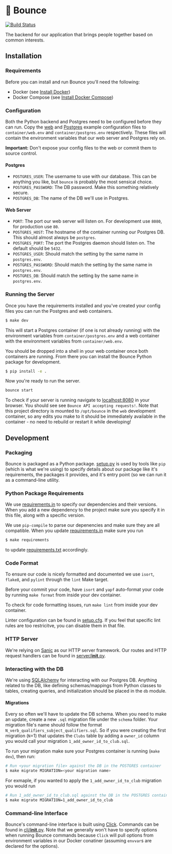 # :basketball: Bounce

[![Build Status](https://travis-ci.org/ubclaunchpad/bounce.svg?branch=master)](https://travis-ci.org/ubclaunchpad/bounce)

The backend for our application that brings people together based on common interests.

## Installation

### Requirements

Before you can install and run Bounce you'll need the following:

* Docker (see [Install Docker](https://docs.docker.com/install/))
* Docker Compose (see [Install Docker Compose](https://docs.docker.com/compose/install/))

### Configuration

Both the Python backend and Postgres need to be configured before they can run. Copy the [web](container/web.env.example) and [Postgres](container/postgres.env.example) example configuration files to `container/web.env` and `container/postgres.env` respectively. These files will contain the environment variables that our web server and Postgres rely on.

**Important:** Don't expose your config files to the web or commit them to source control.

#### Postgres

* `POSTGRES_USER`: The username to use with our database. This can be anything you like, but `bounce` is probably the most sensical choice.
* `POSTGRES_PASSWORD`: The DB password. Make this something relatively secure.
* `POSTGRES_DB`: The name of the DB we'll use in Postgres.

#### Web Server

* `PORT`: The port our web server will listen on. For development use `8080`, for production use `80`.
* `POSTGRES_HOST`: The hostname of the container running our Postgres DB. This should almost always be `postgres`.
* `POSTGRES_PORT`: The port the Postgres daemon should listen on. The default should be `5432`.
* `POSTGRES_USER`: Should match the setting by the same name in `postgres.env`.
* `POSTGRES_PASSWORD`: Should match the setting by the same name in `postgres.env`.
* `POSTGRES_DB`: Should match the setting by the same name in `postgres.env`.

### Running the Server

Once you have the requirements installed and you've created your config files you can run the Postgres and web containers.

```bash
$ make dev
```

This will start a Postgres container (if one is not already running) with the environment variables from `container/postgres.env` and a web container with the environment variables from `container/web.env`.

You should be dropped into a shell in your web container once both containers are running. From there you can install the Bounce Python package for development.

```bash
$ pip install -e .
```

Now you're ready to run the server.

```bash
bounce start
```

To check if your server is running navigate to [localhost:8080](http://localhost:8080/) in your browser. You should see see `Bounce API accepting requests!`. Note that this project directory is mounted to `/opt/bounce` in the `web` development container, so any edits you make to it should be immediately available in the container - no need to rebuild or restart it while developing!

## Development

### Packaging

Bounce is packaged as a Python package. [setup.py](setup.py) is used by tools like `pip` (which is what we're using) to specify details about our package like it's requirements, the packages it provides, and it's entry point (so we can run it as a command-line utility.

### Python Package Requirements

We use [requirements.in](requirements.in) to specify our dependencies and their versions. When you add a new dependency to the project make sure you specify it in this file, along with a specific version.

We use `pip-compile` to parse our depenencies and make sure they are all compatible. When you update [requirements.in](requirements.in) make sure you run

```bash
$ make requirements
```

to update [requirements.txt](requirements.txt) accordingly.

### Code Format

To ensure our code is nicely formatted and documented we use `isort`, `flake8`, and `pylint` through the `lint` Make target.

Before your commit your code, have `isort` and `yapf` auto-format your code by running `make format` from inside your dev container.

To check for code formatting issues, run `make lint` from inside your dev container.

Linter configuration can be found in [setup.cfg](setup.cfg). If you feel that specific lint rules are too restricitve, you can disable them in that file.

### HTTP Server

We're relying on [Sanic](https://sanic.readthedocs.io/en/latest/) as our HTTP server framework. Our routes and HTTP request handlers can be found in [server/__init__.py](server/__init__.py).

### Interacting with the DB

We're using [SQLAlchemy](http://docs.sqlalchemy.org/en/latest/orm/tutorial.html) for interacting with our Postgres DB. Anything related to the DB, like defining schemas/mappings from Python classes to tables, creating queries, and initialization should be placed in the `db` module.

#### Migrations

Every so often we'll have to update the DB schema. When you need to make an update, create a new `.sql` migration file under the `schema` folder. Your migration file's name should follow the format `N_verb_qualifiers_subject_qualifiers.sql`. So if you were creating the first migration (`N`=1) that updates the `Clubs` table by adding a `owner_id` column you would call your migration `1_add_owner_id_to_club.sql`.

To run your migration make sure your Postgres container is running (`make dev`), then run:

```bash
# Run <your migration file> against the DB in the POSTGRES container
$ make migrate MIGRATION=<your migration name>
```

For exmaple, if you wanted to apply the `1_add_owner_id_to_club` migration you would run

```bash
# Run 1_add_owner_id_to_club.sql against the DB in the POSTGRES container
$ make migrate MIGRATION=1_add_owner_id_to_club
```

### Command-line Interface

Bounce's command-line interface is built using [Click](http://click.pocoo.org/6/). Commands can be found in [cli/__init__.py](cli/__init__.py). Note that we generally won't have to specify options when running Bounce commands because `Click` will pull options from environment variables in our Docker conatiner (assuming `envvar`s are declared for the options).
